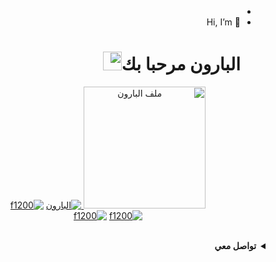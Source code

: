 - <html dir="rtl">
- 👋 Hi, I’m <h1>البارون</h>
مرحبا بك<img src="https://raw.githubusercontent.com/iampavangandhi/iampavangandhi/master/gifs/Hi.gif" width="30px">
<p align="center"><a href="https://github.com/f1200"><img src="https://avatars.githubusercontent.com/u/99683519?s=400&u=43b2cc1ef1fc14e12a579a65b64b9418aa3d7d02&v=4" height='195' alt="ملف البارون">
<a href="https://github.com/f1200"><img title="البارون" src="https://github-readme-stats.vercel.app/api?username=f1200&show_icons=true&include_all_commits=true&theme=radical&cache_seconds=3200"></a>
<a href="https://github.com/f1200"><img title="f1200" src="https://github-readme-stats.vercel.app/api/top-langs/?username=f1200&layout=compact&theme=nightowl"></a><br>
<a href="https://github.com/f1200"><img title="f1200" src="https://komarev.com/ghpvc/?username=f1200&label=Views&color=blue&style=plastic"></a>
<a href="https://github.com/f1200"><img title="f1200" src="https://img.shields.io/github/followers/f1200?label=follow&style=social"></a>
</p><br>

<details align="right" dir"rtl">
  <summary><b>تواصل معي</b></summary><br>

  - <a href="https://www.youtube.com/c/BaronCodeS"/><img alt="قناتي" align="right" width="22px" src="https://cdn.jsdelivr.net/npm/simple-icons@v3/icons/youtube.svg" /><b>اشترك الان</b></a><br>
  - <a href="https://t.me/adowat"/><img alt="قناة التلغرام" align="right" width="22px" src="https://cdn.jsdelivr.net/npm/simple-icons@v3/icons/telegram.svg" /><b>نواصل الان</b></a><br>
  - <a href="https://instagram.com/b3o_b"/><img alt="انستغرام بارون" align="right" width="22px" src="https://cdn.jsdelivr.net/npm/simple-icons@v3/icons/instagram.svg" /><b>تابعني</b></a>
  </p>
</details>

</htm>
